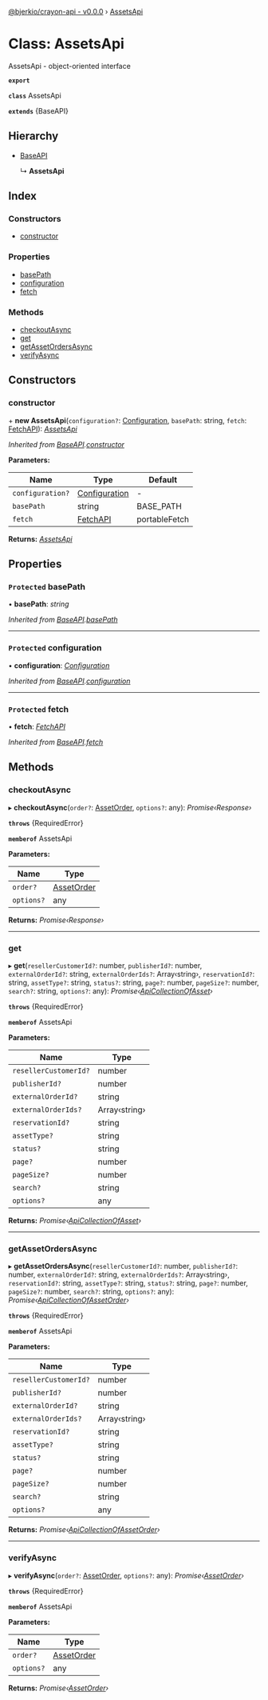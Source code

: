 [@bjerkio/crayon-api - v0.0.0](../README.md) › [AssetsApi](assetsapi.md)

# Class: AssetsApi

AssetsApi - object-oriented interface

**`export`** 

**`class`** AssetsApi

**`extends`** {BaseAPI}

## Hierarchy

* [BaseAPI](baseapi.md)

  ↳ **AssetsApi**

## Index

### Constructors

* [constructor](assetsapi.md#constructor)

### Properties

* [basePath](assetsapi.md#protected-basepath)
* [configuration](assetsapi.md#protected-configuration)
* [fetch](assetsapi.md#protected-fetch)

### Methods

* [checkoutAsync](assetsapi.md#checkoutasync)
* [get](assetsapi.md#get)
* [getAssetOrdersAsync](assetsapi.md#getassetordersasync)
* [verifyAsync](assetsapi.md#verifyasync)

## Constructors

###  constructor

\+ **new AssetsApi**(`configuration?`: [Configuration](configuration.md), `basePath`: string, `fetch`: [FetchAPI](../interfaces/fetchapi.md)): *[AssetsApi](assetsapi.md)*

*Inherited from [BaseAPI](baseapi.md).[constructor](baseapi.md#constructor)*

**Parameters:**

Name | Type | Default |
------ | ------ | ------ |
`configuration?` | [Configuration](configuration.md) | - |
`basePath` | string |  BASE_PATH |
`fetch` | [FetchAPI](../interfaces/fetchapi.md) |  portableFetch |

**Returns:** *[AssetsApi](assetsapi.md)*

## Properties

### `Protected` basePath

• **basePath**: *string*

*Inherited from [BaseAPI](baseapi.md).[basePath](baseapi.md#protected-basepath)*

___

### `Protected` configuration

• **configuration**: *[Configuration](configuration.md)*

*Inherited from [BaseAPI](baseapi.md).[configuration](baseapi.md#protected-configuration)*

___

### `Protected` fetch

• **fetch**: *[FetchAPI](../interfaces/fetchapi.md)*

*Inherited from [BaseAPI](baseapi.md).[fetch](baseapi.md#protected-fetch)*

## Methods

###  checkoutAsync

▸ **checkoutAsync**(`order?`: [AssetOrder](../interfaces/assetorder.md), `options?`: any): *Promise‹Response›*

**`throws`** {RequiredError}

**`memberof`** AssetsApi

**Parameters:**

Name | Type |
------ | ------ |
`order?` | [AssetOrder](../interfaces/assetorder.md) |
`options?` | any |

**Returns:** *Promise‹Response›*

___

###  get

▸ **get**(`resellerCustomerId?`: number, `publisherId?`: number, `externalOrderId?`: string, `externalOrderIds?`: Array‹string›, `reservationId?`: string, `assetType?`: string, `status?`: string, `page?`: number, `pageSize?`: number, `search?`: string, `options?`: any): *Promise‹[ApiCollectionOfAsset](../interfaces/apicollectionofasset.md)›*

**`throws`** {RequiredError}

**`memberof`** AssetsApi

**Parameters:**

Name | Type |
------ | ------ |
`resellerCustomerId?` | number |
`publisherId?` | number |
`externalOrderId?` | string |
`externalOrderIds?` | Array‹string› |
`reservationId?` | string |
`assetType?` | string |
`status?` | string |
`page?` | number |
`pageSize?` | number |
`search?` | string |
`options?` | any |

**Returns:** *Promise‹[ApiCollectionOfAsset](../interfaces/apicollectionofasset.md)›*

___

###  getAssetOrdersAsync

▸ **getAssetOrdersAsync**(`resellerCustomerId?`: number, `publisherId?`: number, `externalOrderId?`: string, `externalOrderIds?`: Array‹string›, `reservationId?`: string, `assetType?`: string, `status?`: string, `page?`: number, `pageSize?`: number, `search?`: string, `options?`: any): *Promise‹[ApiCollectionOfAssetOrder](../interfaces/apicollectionofassetorder.md)›*

**`throws`** {RequiredError}

**`memberof`** AssetsApi

**Parameters:**

Name | Type |
------ | ------ |
`resellerCustomerId?` | number |
`publisherId?` | number |
`externalOrderId?` | string |
`externalOrderIds?` | Array‹string› |
`reservationId?` | string |
`assetType?` | string |
`status?` | string |
`page?` | number |
`pageSize?` | number |
`search?` | string |
`options?` | any |

**Returns:** *Promise‹[ApiCollectionOfAssetOrder](../interfaces/apicollectionofassetorder.md)›*

___

###  verifyAsync

▸ **verifyAsync**(`order?`: [AssetOrder](../interfaces/assetorder.md), `options?`: any): *Promise‹[AssetOrder](../interfaces/assetorder.md)›*

**`throws`** {RequiredError}

**`memberof`** AssetsApi

**Parameters:**

Name | Type |
------ | ------ |
`order?` | [AssetOrder](../interfaces/assetorder.md) |
`options?` | any |

**Returns:** *Promise‹[AssetOrder](../interfaces/assetorder.md)›*
